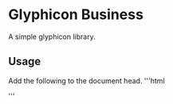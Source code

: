 
# Glyphicon Business
A simple glyphicon library.
## Usage
Add the following to the document head.
'''html
<link rel="stylesheet" type="text/css" href="glyphicon-business.css">
'''
